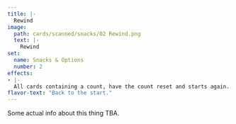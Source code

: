 ```yaml
---
title: |-
  Rewind
image: 
  path: cards/scanned/snacks/02 Rewind.png
  text: |-
    Rewind
set:
  name: Snacks & Options
  number: 2
effects: 
- |-
  All cards containing a count, have the count reset and starts again.
flavor-text: "Back to the start."
---
```

Some actual info about this thing TBA.
